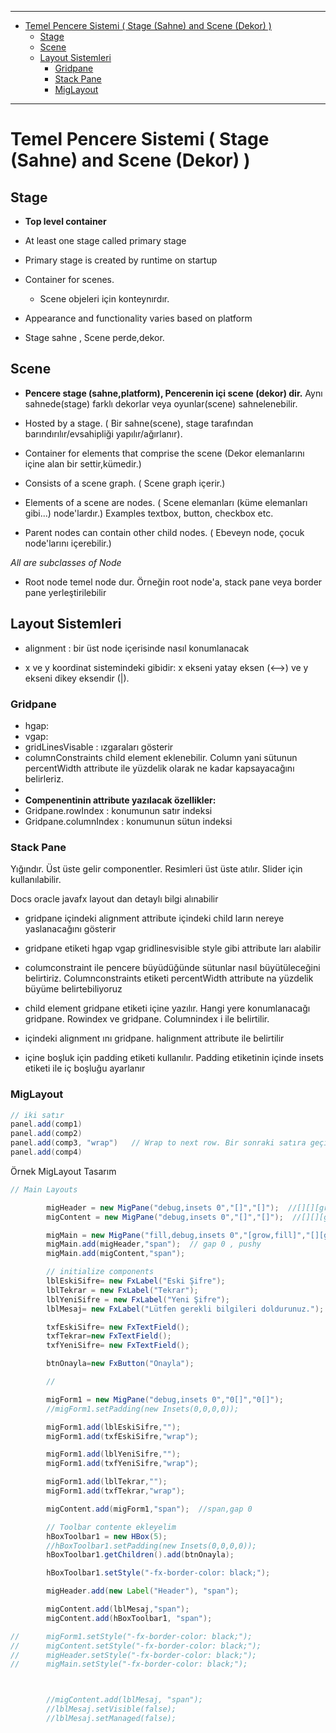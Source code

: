 

---

- [Temel Pencere Sistemi ( Stage (Sahne) and Scene (Dekor) )](#temel-pencere-sistemi--stage-sahne-and-scene-dekor)
	- [Stage](#stage)
	- [Scene](#scene)
	- [Layout Sistemleri](#layout-sistemleri)
		- [Gridpane](#gridpane)
		- [Stack Pane](#stack-pane)
		- [MigLayout](#miglayout)


---


# Temel Pencere Sistemi ( Stage (Sahne) and Scene (Dekor) )

## Stage

- **Top level container**

- At least one stage called primary stage

- Primary stage is created by runtime on startup

- Container for scenes. 
  - Scene objeleri için konteynırdır.

- Appearance and functionality varies based on platform

- Stage sahne , Scene perde,dekor.


## Scene

- **Pencere stage (sahne,platform), Pencerenin içi scene (dekor) dir.** Aynı sahnede(stage) farklı dekorlar veya oyunlar(scene) sahnelenebilir.

- Hosted by a stage. ( Bir sahne(scene), stage tarafından barındırılır/evsahipliği yapılır/ağırlanır).

- Container for elements that comprise the scene (Dekor elemanlarını içine alan bir settir,kümedir.)

- Consists of a scene graph. ( Scene graph içerir.)

- Elements of a scene are nodes. ( Scene elemanları (küme elemanları gibi...) node'lardır.) Examples textbox, button, checkbox etc.

- Parent nodes can contain other child nodes. ( Ebeveyn node, çocuk node'larını içerebilir.)

*All are subclasses of Node*

- Root node temel node dur. Örneğin root node'a, stack pane veya border pane yerleştirilebilir

## Layout Sistemleri

- alignment : bir üst node içerisinde nasıl konumlanacak

- x ve y koordinat sistemindeki gibidir: x ekseni yatay eksen (<-->) ve y ekseni dikey eksendir (|).  

### Gridpane
  - hgap:
  - vgap:
  - gridLinesVisable : ızgaraları gösterir
  - columnConstraints child element eklenebilir. Column yani sütunun percentWidth attribute ile yüzdelik olarak ne kadar kapsayacağını belirleriz.
  - ​
  - **Compenentinin attribute yazılacak özellikler:**
  - Gridpane.rowIndex : konumunun satır indeksi   
  - Gridpane.columnIndex : konumunun sütun indeksi

### Stack Pane

Yığındır. Üst üste gelir componentler. Resimleri üst üste atılır. Slider için kullanılabilir. 

Docs oracle javafx layout dan detaylı bilgi alınabilir 

- gridpane içindeki alignment attribute içindeki child ların nereye yaslanacağını gösterir

- gridpane etiketi hgap vgap gridlinesvisible style gibi attribute ları alabilir

- columconstraint ile pencere büyüdüğünde sütunlar nasıl büyütüleceğini belirtiriz. Columnconstraints etiketi percentWidth attribute na yüzdelik büyüme belirtebiliyoruz 

- child element gridpane etiketi içine yazılır. Hangi yere konumlanacağı gridpane. Rowindex ve gridpane. Columnindex i ile belirtilir. 
- içindeki alignment ını gridpane. halignment attribute ile belirtilir 

- içine boşluk için padding etiketi kullanılır. Padding etiketinin içinde insets etiketi ile iç boşluğu ayarlanır 


### MigLayout



```java
// iki satır 
panel.add(comp1)
panel.add(comp2)
panel.add(comp3, "wrap")   // Wrap to next row. Bir sonraki satıra geçiş yapar.
panel.add(comp4)

```

Örnek MigLayout Tasarım

```java
// Main Layouts

		migHeader = new MigPane("debug,insets 0","[]","[]");  //[][][grow,fill][][grow,fill]
		migContent = new MigPane("debug,insets 0","[]","[]");  //[][][grow,fill][][grow,fill]

		migMain = new MigPane("fill,debug,insets 0","[grow,fill]","[][grow,fill]");  //[][][grow,fill][][grow,fill]
		migMain.add(migHeader,"span");  // gap 0 , pushy
		migMain.add(migContent,"span");

		// initialize components
		lblEskiSifre= new FxLabel("Eski Şifre");
		lblTekrar = new FxLabel("Tekrar");
		lblYeniSifre = new FxLabel("Yeni Şifre");
		lblMesaj= new FxLabel("Lütfen gerekli bilgileri doldurunuz.");

		txfEskiSifre= new FxTextField();
		txfTekrar=new FxTextField();
		txfYeniSifre= new FxTextField();

		btnOnayla=new FxButton("Onayla");

		//

		migForm1 = new MigPane("debug,insets 0","0[]","0[]");
		//migForm1.setPadding(new Insets(0,0,0,0));

		migForm1.add(lblEskiSifre,"");
		migForm1.add(txfEskiSifre,"wrap");

		migForm1.add(lblYeniSifre,"");
		migForm1.add(txfYeniSifre,"wrap");

		migForm1.add(lblTekrar,"");
		migForm1.add(txfTekrar,"wrap");

		migContent.add(migForm1,"span");  //span,gap 0

		// Toolbar contente ekleyelim
		hBoxToolbar1 = new HBox(5);
		//hBoxToolbar1.setPadding(new Insets(0,0,0,0));
		hBoxToolbar1.getChildren().add(btnOnayla);

		hBoxToolbar1.setStyle("-fx-border-color: black;");

		migHeader.add(new Label("Header"), "span");

		migContent.add(lblMesaj,"span");
		migContent.add(hBoxToolbar1, "span");

//		migForm1.setStyle("-fx-border-color: black;");
//		migContent.setStyle("-fx-border-color: black;");
//		migHeader.setStyle("-fx-border-color: black;");
//		migMain.setStyle("-fx-border-color: black;");



		//migContent.add(lblMesaj, "span");
		//lblMesaj.setVisible(false);
		//lblMesaj.setManaged(false);


```










